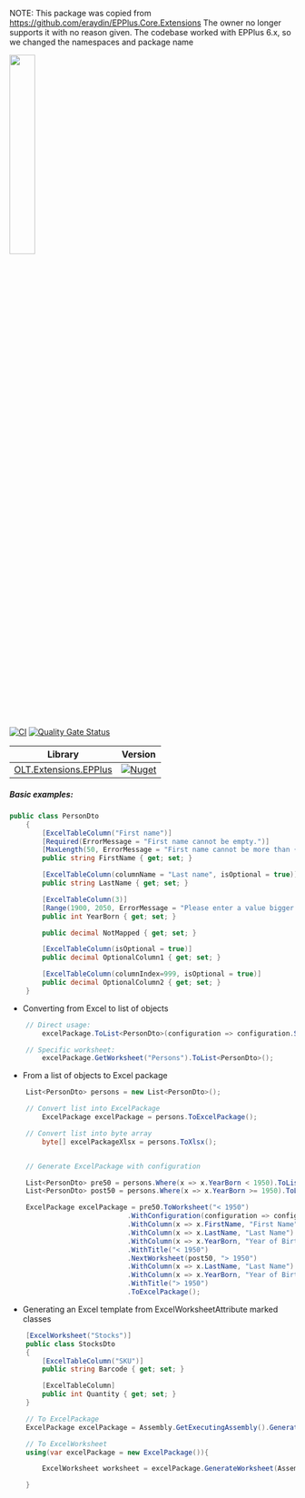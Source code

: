 NOTE: This package was copied from https://github.com/eraydin/EPPlus.Core.Extensions
The owner no longer supports it with no reason given. The codebase worked with EPPlus 6.x, so we changed the namespaces and package name

<img src="https://user-images.githubusercontent.com/1365728/127748628-47575d74-a2fb-4539-a31e-74d8b435fc21.png" width="30%" >

[![CI](https://github.com/OuterlimitsTech/olt-dotnet-extensions-epplus/actions/workflows/build.yml/badge.svg)](https://github.com/OuterlimitsTech/olt-dotnet-extensions-epplus/actions/workflows/build.yml) [![Quality Gate Status](https://sonarcloud.io/api/project_badges/measure?project=OuterlimitsTech_olt-dotnet-extensions-epplus&metric=alert_status)](https://sonarcloud.io/summary/new_code?id=OuterlimitsTech_olt-dotnet-extensions-epplus)

| Library                                              | Version                                                                                                                |
| ---------------------------------------------------- | ---------------------------------------------------------------------------------------------------------------------- |
| [OLT.Extensions.EPPlus](./src/OLT.Extensions.EPPlus) | [![Nuget](https://img.shields.io/nuget/v/OLT.Extensions.EPPlus)](https://www.nuget.org/packages/OLT.Extensions.EPPlus) |

##### Basic examples:

```cs
public class PersonDto
    {
        [ExcelTableColumn("First name")]
        [Required(ErrorMessage = "First name cannot be empty.")]
        [MaxLength(50, ErrorMessage = "First name cannot be more than {1} characters.")]
        public string FirstName { get; set; }

        [ExcelTableColumn(columnName = "Last name", isOptional = true)]
        public string LastName { get; set; }

        [ExcelTableColumn(3)]
        [Range(1900, 2050, ErrorMessage = "Please enter a value bigger than {1}")]
        public int YearBorn { get; set; }

        public decimal NotMapped { get; set; }

        [ExcelTableColumn(isOptional = true)]
        public decimal OptionalColumn1 { get; set; }

        [ExcelTableColumn(columnIndex=999, isOptional = true)]
        public decimal OptionalColumn2 { get; set; }
    }
```

- Converting from Excel to list of objects

```cs
    // Direct usage:
        excelPackage.ToList<PersonDto>(configuration => configuration.SkipCastingErrors());

    // Specific worksheet:
        excelPackage.GetWorksheet("Persons").ToList<PersonDto>();
```

- From a list of objects to Excel package

```cs
    List<PersonDto> persons = new List<PersonDto>();

    // Convert list into ExcelPackage
        ExcelPackage excelPackage = persons.ToExcelPackage();

    // Convert list into byte array
        byte[] excelPackageXlsx = persons.ToXlsx();


    // Generate ExcelPackage with configuration

    List<PersonDto> pre50 = persons.Where(x => x.YearBorn < 1950).ToList();
    List<PersonDto> post50 = persons.Where(x => x.YearBorn >= 1950).ToList();

    ExcelPackage excelPackage = pre50.ToWorksheet("< 1950")
                             .WithConfiguration(configuration => configuration.WithColumnConfiguration(x => x.AutoFit()))
                             .WithColumn(x => x.FirstName, "First Name")
                             .WithColumn(x => x.LastName, "Last Name")
                             .WithColumn(x => x.YearBorn, "Year of Birth")
                             .WithTitle("< 1950")
                             .NextWorksheet(post50, "> 1950")
                             .WithColumn(x => x.LastName, "Last Name")
                             .WithColumn(x => x.YearBorn, "Year of Birth")
                             .WithTitle("> 1950")
                             .ToExcelPackage();
```

- Generating an Excel template from ExcelWorksheetAttribute marked classes

```cs
    [ExcelWorksheet("Stocks")]
    public class StocksDto
    {
        [ExcelTableColumn("SKU")]
        public string Barcode { get; set; }

        [ExcelTableColumn]
        public int Quantity { get; set; }
    }

    // To ExcelPackage
    ExcelPackage excelPackage = Assembly.GetExecutingAssembly().GenerateExcelPackage(nameof(StocksDto));

    // To ExcelWorksheet
    using(var excelPackage = new ExcelPackage()){

        ExcelWorksheet worksheet = excelPackage.GenerateWorksheet(Assembly.GetExecutingAssembly(), nameof(StocksDto));

    }
```
